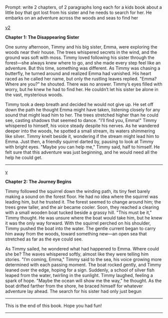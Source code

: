Prompt:
write 2 chapters, of 2 paragraphs long each for a kids book about a little boy that got lost from his sister and he needs to search for her. He embarks on an adventure across the woods and seas to find her

[v2](https://www.dailymotion.com/video/x8r5gwq)

**Chapter 1: The Disappearing Sister**

One sunny afternoon, Timmy and his big sister, Emma, were exploring the woods near their house. The trees whispered secrets in the wind, and the ground was soft with moss. Timmy loved following his sister through the forest—she always knew where to go, and she made every step feel like an adventure. But this time, something was different. As Timmy was chasing a butterfly, he turned around and realized Emma had vanished. His heart raced as he called her name, but only the rustling leaves replied. "Emma? Where are you?" he shouted. There was no answer. Timmy’s eyes filled with worry, but he knew he had to find her. He couldn’t let his sister be alone in the vast, mysterious woods.

Timmy took a deep breath and decided he would not give up. He set off down the path he thought Emma might have taken, listening closely for any sound that might lead him to her. The trees stretched higher than he could see, casting shadows that seemed to dance. "I’ll find you, Emma!" Timmy whispered to himself, his voice steady despite his nerves. As he wandered deeper into the woods, he spotted a small stream, its waters shimmering like silver. Timmy knelt beside it, wondering if the stream might lead him to Emma. Just then, a friendly squirrel darted by, pausing to look at Timmy with bright eyes. "Maybe you can help me," Timmy said, half to himself. He felt sure that this adventure was just beginning, and he would need all the help he could get.

---

[v](https://www.dailymotion.com/video/x99ltac)

**Chapter 2: The Journey Begins**

Timmy followed the squirrel down the winding path, its tiny feet barely making a sound on the forest floor. He had no idea where the squirrel was leading him, but he trusted it. The forest seemed to change around him; the trees grew taller, and the air became cooler. Soon, they reached a clearing with a small wooden boat tucked beside a grassy hill. "This must be it," Timmy thought. He was unsure where the boat would take him, but he knew it was the only way forward. With the squirrel perched on his shoulder, Timmy pushed the boat into the water. The gentle current began to carry him away from the woods, toward something new—an open sea that stretched as far as the eye could see.

As Timmy sailed, he wondered what had happened to Emma. Where could she be? The waves whispered softly, almost like they were telling him stories. "I’m coming, Emma," Timmy said to the sea, his voice growing more determined with each passing moment. The boat rocked gently, and Timmy leaned over the edge, hoping for a sign. Suddenly, a school of silver fish leaped from the water, twirling in the sunlight. Timmy laughed, feeling a spark of hope. "Maybe the ocean will show me the way," he thought. As the boat drifted farther from the shore, he braced himself for whatever adventure lay ahead. The search for his sister had only just begun

---

This is the end of this book. Hope you had fun!


---
<!--stackedit_data:
eyJoaXN0b3J5IjpbMTg3NDQ1MjkwMSwtMTg2MzM4MDQ4MCw1NT
IzMzQyMDgsLTU4MTc2MzA5NSwtMTY2MDcyNDcxMiw5NjExMTcz
NzMsMTczNzc2NjE3MiwxODAyNTE1ODk4LC0xNDk1NzI3MTksMj
M5NTcwNTU5LC0zMzI0NTUzNjNdfQ==
-->